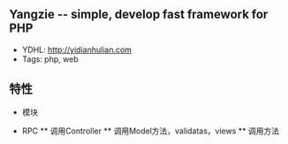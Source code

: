 ## Yangzie -- simple, develop fast framework for PHP

* YDHL: <http://yidianhulian.com>
* Tags: php, web

## 特性

* 模块

* RPC
** 调用Controller
** 调用Model方法，validatas，views
** 调用方法